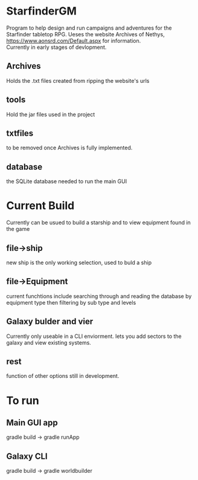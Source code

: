 # StarfinderGM
Program to help design and run campaigns and adventures for the Starfinder tabletop RPG. 
Ueses the website Archives of Nethys, https://www.aonsrd.com/Default.aspx for information.\
Currently in early stages of devlopment.
## Archives
Holds the .txt files created from ripping the website's urls
## tools
Hold the jar files used in the project
## txtfiles 
to be removed once Archives is fully implemented.
## database
the SQLite database needed to run the main GUI

# Current Build
Currently can be usued to build a starship and to view equipment found in the game
## file->ship
new ship is the only working selection, used to buld a ship 
## file->Equipment
current funchtions include searching through and reading the database by equipment type then filtering by sub type and levels
## Galaxy bulder and vier
Currently only useable in a CLI enviorment. lets you add sectors to the galaxy and view existing systems.
## rest
function of other options still in development.

# To run
## Main GUI app
gradle build -> gradle runApp

## Galaxy CLI
gradle build -> gradle worldbuilder
